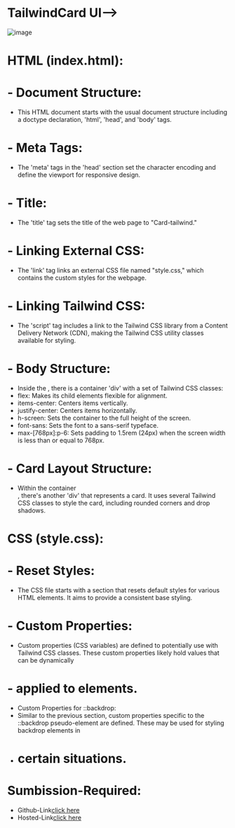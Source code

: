 # TailwindCard UI-->
![image](https://github.com/namishagurunani/TailwindCard/assets/126158413/be0a63bf-1a63-49cd-82a6-76a7fde460c6)

# HTML (index.html):
# - Document Structure:
- This HTML document starts with the usual document structure including a doctype declaration, 'html', 'head', and 'body' tags.
# - Meta Tags:
- The 'meta' tags in the 'head' section set the character encoding and define the viewport for responsive design.
# - Title:
- The 'title' tag sets the title of the web page to "Card-tailwind."
# - Linking External CSS:
- The 'link' tag links an external CSS file named "style.css," which contains the custom styles for the webpage.
# - Linking Tailwind CSS:
- The 'script' tag includes a link to the Tailwind CSS library from a Content Delivery Network (CDN), making the Tailwind CSS utility classes available for styling.
# - Body Structure:
- Inside the <body>, there is a container 'div' with a set of Tailwind CSS classes:
- flex: Makes its child elements flexible for alignment.
- items-center: Centers items vertically.
- justify-center: Centers items horizontally.
- h-screen: Sets the container to the full height of the screen.
- font-sans: Sets the font to a sans-serif typeface.
- max-[768px]:p-6: Sets padding to 1.5rem (24px) when the screen width is less than or equal to 768px.
# - Card Layout Structure:
- Within the container <div>, there's another 'div' that represents a card. It uses several Tailwind CSS classes to style the card, including rounded corners and 
  drop shadows.
# CSS (style.css):
# - Reset Styles:
- The CSS file starts with a section that resets default styles for various HTML elements. It aims to provide a consistent base styling.
# - Custom Properties:
- Custom properties (CSS variables) are defined to potentially use with Tailwind CSS classes. These custom properties likely hold values that can be dynamically 
# - applied to elements.
- Custom Properties for ::backdrop:
- Similar to the previous section, custom properties specific to the ::backdrop pseudo-element are defined. These may be used for styling backdrop elements in 
- # certain situations.
# Sumbission-Required:
- Github-Link[click here](https://github.com/namishagurunani/TailwindCard)
- Hosted-Link[click here](https://namishagurunani.github.io/TailwindCard/dist/index.html)
